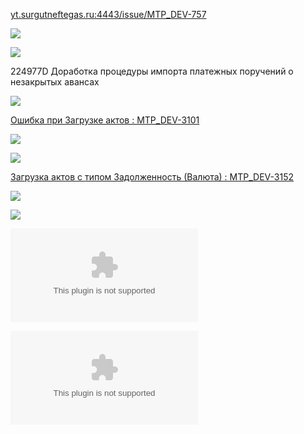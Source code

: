 
[yt.surgutneftegas.ru:4443/issue/MTP_DEV-757](https://yt.surgutneftegas.ru:4443/issue/MTP_DEV-757)


![](OUTLOOK_ovAfe7ASP2.png)

![](WINWORD_xCDOyEI9Wi.png)


224977D Доработка процедуры импорта платежных поручений о незакрытых авансах 

![](eXpress_RNSxtaVI2l.png)


[Ошибка при Загрузке актов : MTP_DEV-3101](https://yt.surgutneftegas.ru:4443/issue/MTP_DEV-3101)

![](msedge_4GgoknHdvo.png)


![](msedge_RwX0yhbFGX.png)

[Загрузка актов с типом Задолженность (Валюта) : MTP_DEV-3152](https://yt.surgutneftegas.ru:4443/issue/MTP_DEV-3152)

![](3CbUOyuTQV.png)

![](msedge_9EjiA97jXo.png)

![](Ошибка.docx)

![](Кадры%20Глобал.xlsx)


